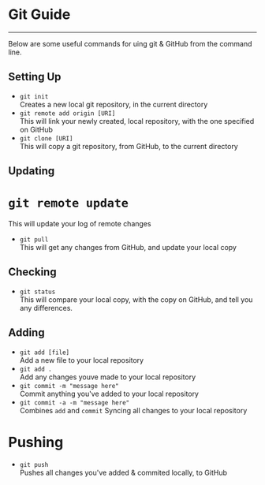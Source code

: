 # Git Guide
----  
Below are some useful commands for uing git & GitHub from the command line.  

## Setting Up  
* `git init`  
Creates a new local git repository, in the current directory  
* `git remote add origin [URI]`  
This will link your newly created, local repository, with the one specified on GitHub  
* `git clone [URI]`  
This will copy a git repository, from GitHub, to the current directory  

## Updating
# `git remote update`  
This will update your log of remote changes  
* `git pull`  
This will get any changes from GitHub, and update your local copy  

## Checking  
* `git status`  
This will compare your local copy, with the copy on GitHub, and tell you any differences.  

## Adding  
* `git add [file]`  
Add a new file to your local repository  
* `git add .`  
Add any changes youve made to your local repository  
* `git commit -m "message here"`  
Commit anything you've added to your local repository  
* `git commit -a -m "message here"`  
Combines `add` and `commit` Syncing all changes to your local repository  

# Pushing  
* `git push`  
Pushes all changes you've added & commited locally, to GitHub  
